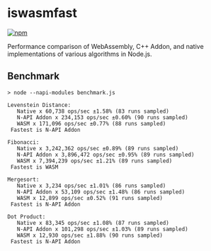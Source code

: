 # iswasmfast

[![npm](https://img.shields.io/npm/v/iswasmfast.svg?style=flat-square)](https://www.npmjs.com/package/iswasmfast)

Performance comparison of WebAssembly, C++ Addon, and native implementations of various algorithms in Node.js.

## Benchmark
```
> node --napi-modules benchmark.js

Levenstein Distance:
   Native x 60,738 ops/sec ±1.58% (83 runs sampled)
   N-API Addon x 234,153 ops/sec ±0.60% (90 runs sampled)
   WASM x 171,096 ops/sec ±0.77% (88 runs sampled)
 Fastest is N-API Addon

Fibonacci:
   Native x 3,242,362 ops/sec ±0.89% (89 runs sampled)
   N-API Addon x 3,896,472 ops/sec ±0.95% (89 runs sampled)
   WASM x 7,394,239 ops/sec ±1.21% (89 runs sampled)
 Fastest is WASM

Mergesort:
   Native x 3,234 ops/sec ±1.01% (86 runs sampled)
   N-API Addon x 53,109 ops/sec ±1.48% (86 runs sampled)
   WASM x 12,899 ops/sec ±0.52% (91 runs sampled)
 Fastest is N-API Addon

Dot Product:
   Native x 83,345 ops/sec ±1.08% (87 runs sampled)
   N-API Addon x 101,298 ops/sec ±1.03% (89 runs sampled)
   WASM x 12,930 ops/sec ±1.88% (90 runs sampled)
 Fastest is N-API Addon
```
